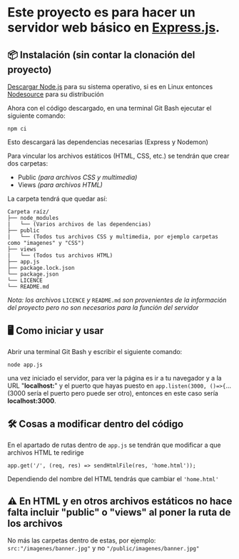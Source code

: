 # Este proyecto es para hacer un servidor web básico en [Express.js](https://expressjs.com/).

## 📦 Instalación (sin contar la clonación del proyecto)
[Descargar Node.js](https://nodejs.org/es/download) para su sistema operativo, si es en Linux entonces [Nodesource](https://deb.nodesource.com/) para su distribución

Ahora con el código descargado, en una terminal Git Bash ejecutar el siguiente comando:
```
npm ci
```

Esto descargará las dependencias necesarias (Express y Nodemon)

Para vincular los archivos estáticos (HTML, CSS, etc.) se tendrán que crear dos carpetas:
- Public *(para archivos CSS y multimedia)*
- Views *(para archivos HTML)*

La carpeta tendrá que quedar así:
```
Carpeta raíz/
├── node_modules
|   └── (Varios archivos de las dependencias)
├── public
|   └── (Todos tus archivos CSS y multimedia, por ejemplo carpetas como "imagenes" y "CSS")
├── views
|   └── (Todos tus archivos HTML)
├── app.js
├── package.lock.json
└── package.json
└── LICENCE
└── README.md
```
*Nota: los archivos* `LICENCE` *y* `README.md` *son provenientes de la información del proyecto pero no son necesarios para la función del servidor*

## 🖥 Como iniciar y usar
Abrir una terminal Git Bash y escribir el siguiente comando:
```
node app.js
```
una vez iniciado el servidor, para ver la página es ir a tu navegador y a la URL "**localhost:**" y el puerto que hayas puesto en `app.listen(3000, ()=>{`... (3000 sería el puerto pero puede ser otro), entonces en este caso sería **localhost:3000**.


## 🛠 Cosas a modificar dentro del código
En el apartado de rutas dentro de `app.js` se tendrán que modificar a que archivos HTML te redirige

`app.get('/', (req, res) => sendHtmlFile(res, 'home.html'));`

Dependiendo del nombre del HTML tendrás que cambiar el `'home.html'`

## ⚠ En HTML y en otros archivos estáticos no hace falta incluir "public" o "views" al poner la ruta de los archivos
No más las carpetas dentro de estas, por ejemplo:
`src:"/imagenes/banner.jpg"` y no `"/public/imagenes/banner.jpg"`
